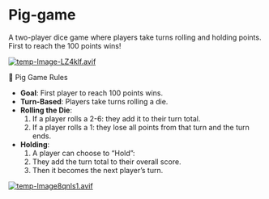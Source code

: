 # Pig-game

A two-player dice game where players take turns rolling and holding points. First to reach the 100 points wins!

[![temp-Image-LZ4klf.avif](https://i.postimg.cc/bvth3pXB/temp-Image-LZ4klf.avif)](https://postimg.cc/GBdVp0mF)

🐷 Pig Game Rules 
- **Goal**: First player to reach 100 points wins.
- **Turn-Based**: Players take turns rolling a die.
- **Rolling the Die**:
  1) If a player rolls a 2-6: they add it to their turn total.
  2) If a player rolls a 1: they lose all points from that turn and the turn ends.
- **Holding**:
  1) A player can choose to “Hold”:
  2) They add the turn total to their overall score.
  3) Then it becomes the next player’s turn.

[![temp-Image8qnls1.avif](https://i.postimg.cc/C1CVp7xC/temp-Image8qnls1.avif)](https://postimg.cc/VrNhjjM5)
